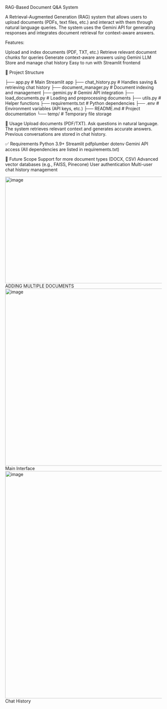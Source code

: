 RAG-Based Document Q&A System

A Retrieval-Augmented Generation (RAG) system that allows users to upload documents (PDFs, text files, etc.) and interact with them through natural language queries. The system uses the Gemini API for generating responses and integrates document retrieval for context-aware answers.

Features:

Upload and index documents (PDF, TXT, etc.)
Retrieve relevant document chunks for queries
Generate context-aware answers using Gemini LLM
Store and manage chat history
Easy to run with Streamlit frontend

📂 Project Structure

├── app.py                # Main Streamlit app
├── chat_history.py       # Handles saving & retrieving chat history
├── document_manager.py   # Document indexing and management
├── gemini.py             # Gemini API integration
├── load_documents.py     # Loading and preprocessing documents
├── utils.py              # Helper functions
├── requirements.txt      # Python dependencies
├── .env                  # Environment variables (API keys, etc.)
├── README.md             # Project documentation
└── temp/                 # Temporary file storage


📖 Usage
Upload documents (PDF/TXT).
Ask questions in natural language.
The system retrieves relevant context and generates accurate answers.
Previous conversations are stored in chat history.

✅ Requirements
Python 3.9+
Streamlit
pdfplumber
dotenv
Gemini API access
(All dependencies are listed in requirements.txt)

🔮 Future Scope
Support for more document types (DOCX, CSV)
Advanced vector databases (e.g., FAISS, Pinecone)
User authentication
Multi-user chat history management

<img width="796" height="342" alt="image" src="https://github.com/user-attachments/assets/aa95d23a-f5e3-47c1-b7a8-3a049e233fb2" />
ADDING MULTIPLE DOCUMENTS

<img width="744" height="568" alt="image" src="https://github.com/user-attachments/assets/9a10d14d-2519-4ead-945e-c7abcfab271f" />
Main Interface

<img width="1275" height="729" alt="image" src="https://github.com/user-attachments/assets/7be25210-e4c0-4844-ac4e-cf61d6d96c42" />
Chat History



